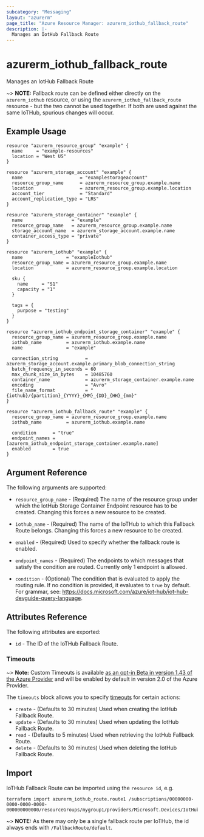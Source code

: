 ```yaml
---
subcategory: "Messaging"
layout: "azurerm"
page_title: "Azure Resource Manager: azurerm_iothub_fallback_route"
description: |-
  Manages an IotHub Fallback Route
---
```


# azurerm_iothub_fallback_route

Manages an IotHub Fallback Route

~> **NOTE:** Fallback route can be defined either directly on the `azurerm_iothub` resource, or using the `azurerm_iothub_fallback_route` resource - but the two cannot be used together. If both are used against the same IoTHub, spurious changes will occur.

## Example Usage

```hcl
resource "azurerm_resource_group" "example" {
  name     = "example-resources"
  location = "West US"
}

resource "azurerm_storage_account" "example" {
  name                     = "examplestorageaccount"
  resource_group_name      = azurerm_resource_group.example.name
  location                 = azurerm_resource_group.example.location
  account_tier             = "Standard"
  account_replication_type = "LRS"
}

resource "azurerm_storage_container" "example" {
  name                  = "example"
  resource_group_name   = azurerm_resource_group.example.name
  storage_account_name  = azurerm_storage_account.example.name
  container_access_type = "private"
}

resource "azurerm_iothub" "example" {
  name                = "exampleIothub"
  resource_group_name = azurerm_resource_group.example.name
  location            = azurerm_resource_group.example.location

  sku {
    name     = "S1"
    capacity = "1"
  }

  tags = {
    purpose = "testing"
  }
}

resource "azurerm_iothub_endpoint_storage_container" "example" {
  resource_group_name = azurerm_resource_group.example.name
  iothub_name         = azurerm_iothub.example.name
  name                = "example"

  connection_string          = azurerm_storage_account.example.primary_blob_connection_string
  batch_frequency_in_seconds = 60
  max_chunk_size_in_bytes    = 10485760
  container_name             = azurerm_storage_container.example.name
  encoding                   = "Avro"
  file_name_format           = "{iothub}/{partition}_{YYYY}_{MM}_{DD}_{HH}_{mm}"
}

resource "azurerm_iothub_fallback_route" "example" {
  resource_group_name = azurerm_resource_group.example.name
  iothub_name         = azurerm_iothub.example.name

  condition      = "true"
  endpoint_names = [azurerm_iothub_endpoint_storage_container.example.name]
  enabled        = true
}
```

## Argument Reference

The following arguments are supported:

* `resource_group_name` - (Required) The name of the resource group under which the IotHub Storage Container Endpoint resource has to be created. Changing this forces a new resource to be created.

* `iothub_name` - (Required) The name of the IoTHub to which this Fallback Route belongs. Changing this forces a new resource to be created.

* `enabled` - (Required) Used to specify whether the fallback route is enabled.

* `endpoint_names` - (Required) The endpoints to which messages that satisfy the condition are routed. Currently only 1 endpoint is allowed.

* `condition` - (Optional) The condition that is evaluated to apply the routing rule. If no condition is provided, it evaluates to `true` by default. For grammar, see: https://docs.microsoft.com/azure/iot-hub/iot-hub-devguide-query-language.

## Attributes Reference

The following attributes are exported:

* `id` - The ID of the IoTHub Fallback Route.

### Timeouts

~> **Note:** Custom Timeouts is available [as an opt-in Beta in version 1.43 of the Azure Provider](/docs/providers/azurerm/guides/2.0-beta.html) and will be enabled by default in version 2.0 of the Azure Provider.

The `timeouts` block allows you to specify [timeouts](https://www.terraform.io/docs/configuration/resources.html#timeouts) for certain actions:

* `create` - (Defaults to 30 minutes) Used when creating the IotHub Fallback Route.
* `update` - (Defaults to 30 minutes) Used when updating the IotHub Fallback Route.
* `read` - (Defaults to 5 minutes) Used when retrieving the IotHub Fallback Route.
* `delete` - (Defaults to 30 minutes) Used when deleting the IotHub Fallback Route.

## Import

IoTHub Fallback Route can be imported using the `resource id`, e.g.

```shell
terraform import azurerm_iothub_route.route1 /subscriptions/00000000-0000-0000-0000-000000000000/resourceGroups/mygroup1/providers/Microsoft.Devices/IotHubs/hub1/FallbackRoute/default
```
~> **NOTE:** As there may only be a single fallback route per IoTHub, the id always ends with `/FallbackRoute/default`.
